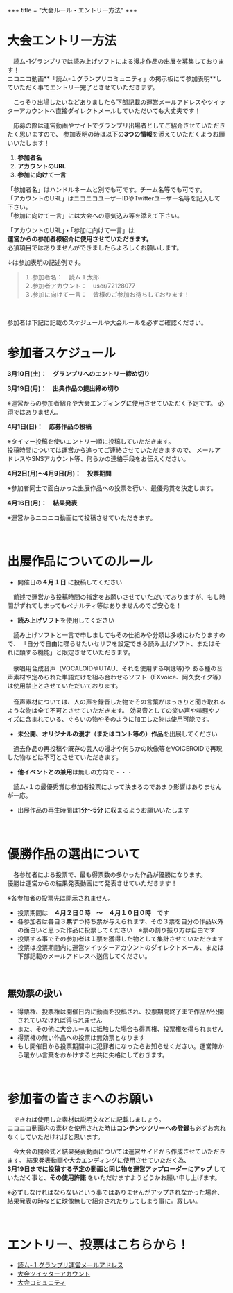 +++
title = "大会ルール・エントリー方法"
+++

# 大会エントリー方法

　読ム-1グランプリでは読み上げソフトによる漫才作品の出展を募集しております！  
ニコニコ動画**「読ム-１グランプリコミュニティ」の掲示板にて参加表明**していただく事でエントリー完了とさせていただきます。

　こっそり出場したいなどありましたら下部記載の運営メールアドレスやツイッターアカウントへ直接ダイレクトメールしていただいても大丈夫です！

　応募の際は運営動画やサイトでグランプリ出場者としてご紹介させていただきたく思いますので、
参加表明の時は以下の**3つの情報**を添えていただくようお願いいたします！

1. **参加者名**
2. **アカウントのURL**
3. **参加に向けて一言**

「参加者名」はハンドルネームと別でも可です。チーム名等でも可です。  
「アカウントのURL」はニコニコユーザーIDやTwitterユーザー名等を記入して下さい。  
「参加に向けて一言」には大会への意気込み等を添えて下さい。

「アカウントのURL」・「参加に向けて一言」は  
**運営からの参加者様紹介に使用させていただきます。**  
必須項目ではありませんができましたらよろしくお願いします。  

↓は参加表明の記述例です。  

> １.参加者名：　読ム１太郎  
> ２.参加者アカウント：　user/72128077  
> ３.参加に向けて一言：　皆様のご参加お待ちしております！

<br>

<i class="fa fa-exclamation-triangle"></i>
参加者は下記に記載のスケジュールや大会ルールを必ずご確認ください。  

# 参加者スケジュール

**3月10日(土)：　グランプリへのエントリー締め切り**  

**3月19日(月)：　出典作品の提出締め切り**  

<div class="performer_schedule"></div>

※運営からの参加者紹介や大会エンディングに使用させていただく予定です。
必須ではありません。

**4月1日(日)：　応募作品の投稿**  

<div class="performer_schedule"></div>

※タイマー投稿を使いエントリー順に投稿していただきます。  
投稿時間については運営から追ってご連絡させていただきますので、
メールアドレスやSNSアカウント等、何らかの連絡手段をお伝えください。

**4月2日(月)～4月9日(月)：　投票期間**  

<div class="performer_schedule"></div>

※参加者同士で面白かった出展作品への投票を行い、最優秀賞を決定します。  

**4月16日(月)：　結果発表**  

<div class="performer_schedule"></div>

※運営からニコニコ動画にて投稿させていただきます。

<br>

# 出展作品についてのルール

- 開催日の**４月１日** に投稿してください

<div class="rule_detail"></div>

　前述で運営から投稿時間の指定をお願いさせていただいておりますが、もし時間がずれてしまってもペナルティ等はありませんのでご安心を！  

- <b>読み上げソフト</b>を使用してください

<div class="rule_detail"></div>

　読み上げソフトと一言で申しましてもその仕組みや分類は多岐にわたりますので、
「自分で自由に喋らせたいセリフを設定できる読み上げソフト、またはそれに類する機能」と限定させていただきます。
<br><br>
　歌唱用合成音声（VOCALOIDやUTAU、それを使用する唄詠等)や ある種の音声素材や定められた単語だけを組み合わせるソフト（EXvoice、阿久女イク等）は使用禁止とさせていただいております。
<br><br>
　音声素材については、人の声を録音した物でその言葉がはっきりと聞き取れるような物は全て不可とさせていただきます。
効果音としての笑い声や喧騒やノイズに含まれている、ぐらいの物やそのように加工した物は使用可能です。  

- <b>未公開、オリジナルの漫才（またはコント等の）作品</b>を出展してください

<div class="rule_detail"></div>

　過去作品の再投稿や既存の芸人の漫才や何らかの映像等をVOICEROIDで再現した物などは不可とさせていただきます。  

- <b>他イベントとの兼用</b>は無しの方向で・・・

<div class="rule_detail"></div>

　読ム-１の最優秀賞は参加者投票によって決まるのであまり影響はありませんが一応。

- 出展作品の再生時間は**1分～5分** に収まるようお願いいたします

<br>

# 優勝作品の選出について

　各参加者による投票で、最も得票数の多かった作品が優勝になります。  
優勝は運営からの結果発表動画にて発表させていただきます！

※各参加者の投票先は開示されません。

<div class="rule"></div>

- 投票期間は　**４月２日０時　～　４月１０日０時**　です
- 各参加者は各自**３票**ずつ持ち票が与えられます、その３票を自分の作品以外の面白いと思った作品に投票してください　※票の割り振り方は自由です
- 投票する事でその参加者は１票を獲得した物として集計させていただきます
- 投票は投票期間内に運営ツイッターアカウントのダイレクトメール、または下部記載のメールアドレスへ送信してください。

<br>

## 無効票の扱い

<div class="rule"></div>

- 得票権、投票権は開催日内に動画を投稿され、投票期間終了まで作品が公開されていなければ得られません
- また、その他に大会ルールに抵触した場合も得票権、投票権を得られません
- 得票権の無い作品への投票は無効票となります
- もし開催日から投票期間中に犯罪者になったらお知らせください。運営陣から暖かい言葉をおかけすると共に失格にしておきます。

<br>

# 参加者の皆さまへのお願い

　できれば使用した素材は説明文などに記載しましょう。  
ニコニコ動画内の素材を使用された時は**コンテンツツリーへの登録**も必ずお忘れなくしていただければと思います。  

　今大会の開会式と結果発表動画については運営サイドから作成させていただきます。
結果発表動画や大会エンディングに使用させていただく為、  
**3月19日までに投稿する予定の動画と同じ物を運営アップローダーにアップ**
していただく事と、**その使用許諾**
をいただけますようどうかお願い申し上げます。  

 ※必ずしなければならないという事ではありませんがアップされなかった場合、
 結果発表の時などに映像無しで紹介されたりしてしまう事に。寂しい。

 <br>

# エントリー、投票はこちらから！

- [読ム-１グランプリ運営メールアドレス](yomuwan@outlook.jp)
- [大会ツイッターアカウント](https://twitter.com/Yomu_1GP)
- [大会コミュニティ](https://com.nicovideo.jp/community/co3737919)

 <br>




